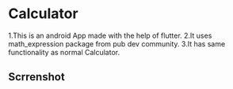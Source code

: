 # Calculator

1.This is an android App made with the help of flutter.
2.It uses math_expression package from pub dev community.
3.It has same functionality as normal Calculator.

## Scrrenshot

